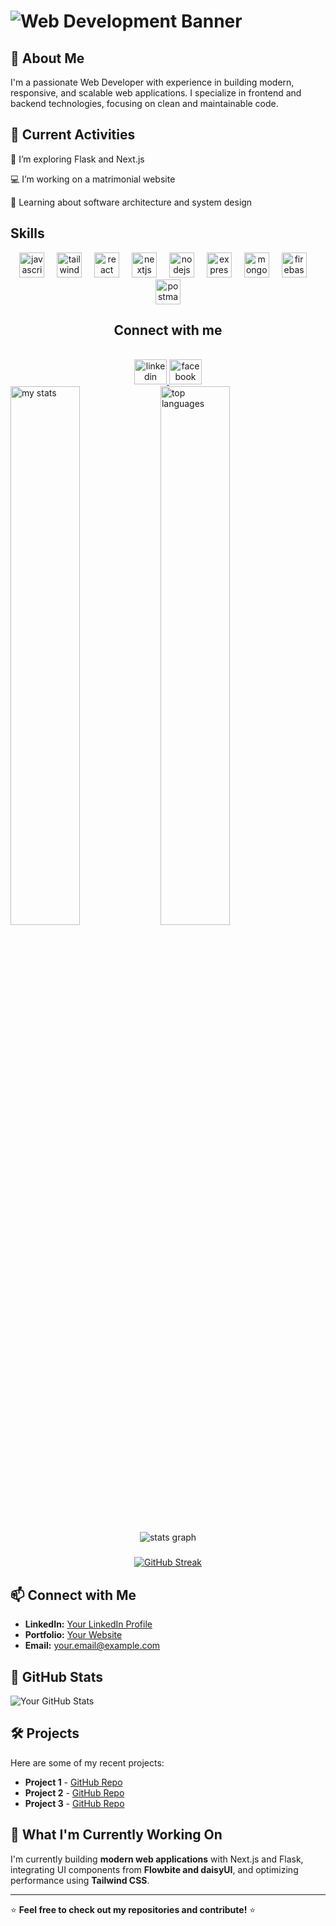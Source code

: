 # ![Web Development Banner](https://soifon.io/wp-content/uploads/2023/07/web-development-2.jpg)

<!-- https://eldalab.in/wp-content/uploads/2023/08/web-development.jpg  -->
<!-- https://wcs.uwo.ca/upload/CE0060b.png  -->
<!--
# Hi there, I'm [Riad Tanvir Hassan] 👋 -->

## 🚀 About Me

I'm a passionate Web Developer with experience in building modern, responsive, and scalable web applications. I specialize in frontend and backend technologies, focusing on clean and maintainable code.

## 🌟 Current Activities

🌱 I’m exploring Flask and Next.js

💻 I’m working on a matrimonial website

📖 Learning about software architecture and system design

<h2 align="left" id="macropower-tech">Skills</h2>

<div align="center">
  <img src="https://skillicons.dev/icons?i=js" height="40" alt="javascript logo" />
  <img width="12" />
  <img src="https://cdn.simpleicons.org/tailwindcss/06B6D4" height="40" alt="tailwindcss logo" />
  <img width="12" />
  <img src="https://cdn.jsdelivr.net/gh/devicons/devicon/icons/react/react-original.svg" height="40" alt="react logo" />
  <img width="12" />
  <img src="https://cdn.jsdelivr.net/gh/devicons/devicon/icons/nextjs/nextjs-original.svg" height="40" alt="nextjs logo" />
  <img width="12" />
  <img src="https://cdn.simpleicons.org/nodedotjs/339933" height="40" alt="nodejs logo" />
  <img width="12" />
  <img src="https://skillicons.dev/icons?i=express" height="40" alt="express logo" />
  <img width="12" />
  <img src="https://cdn.simpleicons.org/mongodb/47A248" height="40" alt="mongodb logo" />
  <img width="12" />
  <img src="https://cdn.simpleicons.org/firebase/FFCA28" height="40" alt="firebase logo" />
  <img width="12" />
  <img src="https://cdn.simpleicons.org/postman/FF6C37" height="40" alt="postman logo" />
</div>

<h2 align="center">Connect with me</h2>

<br clear="both">

<div align="center">
  <a href="https://www.linkedin.com/in/nazmul-hussain-utchchash/" target="_blank">
    <img src="https://raw.githubusercontent.com/maurodesouza/profile-readme-generator/master/src/assets/icons/social/linkedin/default.svg" width="52" height="40" alt="linkedin logo"  />
  </a>
  <a href="https://www.facebook.com/nazzmul.hussain.utchchash" target="_blank">
    <img src="https://raw.githubusercontent.com/maurodesouza/profile-readme-generator/master/src/assets/icons/social/facebook/default.svg" width="52" height="40" alt="facebook logo"  />
  </a>
</div>

<!-- [![Anurag's GitHub stats](https://github-readme-stats.vercel.app/api?username=tanvircsebd)](https://github.com/tanvircsebd/github-readme-stats) -->
<!-- [![Anurag's GitHub stats](https://github-readme-stats.vercel.app/api?username=tanvircsebd)](https://github.com/tanvircsebd/github-readme-stats) -->
<img alt="my stats" align="left" width="47%" src="https://github-readme-stats.vercel.app/api?username=tanvircsebd" />
<!-- [![Top Langs](https://github-readme-stats.vercel.app/api/top-langs/?username=tanvircsebd)](https://github.com/tanvircsebd/github-readme-stats) -->
<!-- [![Top Langs](https://github-readme-stats.vercel.app/api/top-langs/?username=tanvircsebd)](https://github.com/tanvircsebd/github-readme-stats) -->
<img alt="top languages" align="left" width="47%" src="https://github-readme-stats.vercel.app/api/top-langs/?username=tanvircsebd" />

###

<div align="center">
  <img src="https://github-readme-stats.vercel.app/api?username=tanvircsebd&hide_title=false&hide_rank=false&show_icons=true&include_all_commits=true&count_private=true&disable_animations=false&theme=dark&locale=en&hide_border=false&order=1" alt="stats graph"  />
</div>

###

<div align="center">
  <a href="https://git.io/streak-stats">
    <img src="https://nirzak-streak-stats.vercel.app?user=tanvircsebd&theme=dark" alt="GitHub Streak" />
  </a>
</div>

## 📫 Connect with Me

- **LinkedIn:** [Your LinkedIn Profile](https://www.linkedin.com/in/yourprofile)
- **Portfolio:** [Your Website](https://yourwebsite.com)
- **Email:** your.email@example.com

## 🌟 GitHub Stats

![Your GitHub Stats](https://github-readme-stats.vercel.app/api?username=yourgithubusername&show_icons=true&theme=radical)

## 🛠️ Projects

Here are some of my recent projects:

- **Project 1** - [GitHub Repo](https://github.com/yourgithubusername/project1)
- **Project 2** - [GitHub Repo](https://github.com/yourgithubusername/project2)
- **Project 3** - [GitHub Repo](https://github.com/yourgithubusername/project3)

## 🎯 What I'm Currently Working On

I'm currently building **modern web applications** with Next.js and Flask, integrating UI components from **Flowbite and daisyUI**, and optimizing performance using **Tailwind CSS**.

---

⭐ **Feel free to check out my repositories and contribute!** ⭐
